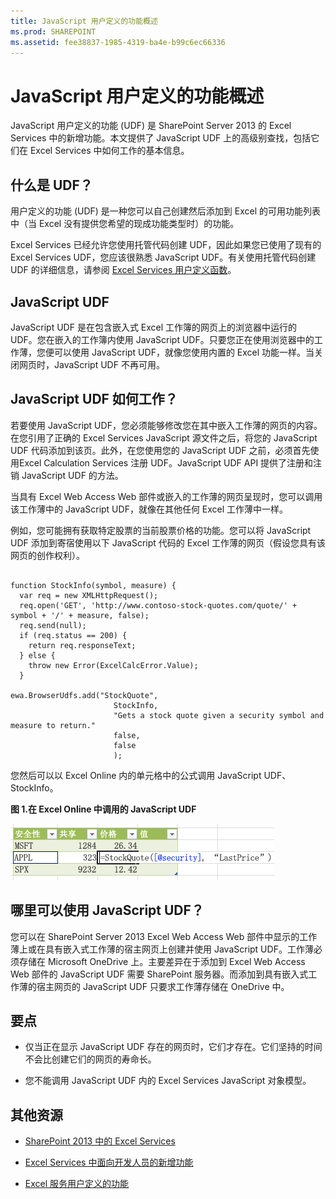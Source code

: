 ```yaml
---
title: JavaScript 用户定义的功能概述
ms.prod: SHAREPOINT
ms.assetid: fee38837-1985-4319-ba4e-b99c6ec66336
---
```



# JavaScript 用户定义的功能概述
JavaScript 用户定义的功能 (UDF) 是 SharePoint Server 2013 的 Excel Services 中的新增功能。本文提供了 JavaScript UDF 上的高级别查找，包括它们在 Excel Services 中如何工作的基本信息。
## 什么是 UDF？
<a name="xlsWhatAreUdfs"> </a>

用户定义的功能 (UDF) 是一种您可以自己创建然后添加到 Excel 的可用功能列表中（当 Excel 没有提供您希望的现成功能类型时）的功能。
  
    
    
Excel Services 已经允许您使用托管代码创建 UDF，因此如果您已使用了现有的 Excel Services UDF，您应该很熟悉 JavaScript UDF。有关使用托管代码创建 UDF 的详细信息，请参阅  [Excel Services 用户定义函数](excel-services-user-defined-functions.md)。
  
    
    

## JavaScript UDF
<a name="xlsJsUDFs"> </a>

JavaScript UDF 是在包含嵌入式 Excel 工作簿的网页上的浏览器中运行的 UDF。您在嵌入的工作簿内使用 JavaScript UDF。只要您正在使用浏览器中的工作薄，您便可以使用 JavaScript UDF，就像您使用内置的 Excel 功能一样。当关闭网页时，JavaScript UDF 不再可用。
  
    
    

## JavaScript UDF 如何工作？
<a name="xlsJsUDFs"> </a>

若要使用 JavaScript UDF，您必须能够修改您在其中嵌入工作薄的网页的内容。在您引用了正确的 Excel Services JavaScript 源文件之后，将您的 JavaScript UDF 代码添加到该页。此外，在您使用您的 JavaScript UDF 之前，必须首先使用Excel Calculation Services 注册 UDF。JavaScript UDF API 提供了注册和注销 JavaScript UDF 的方法。
  
    
    
当具有 Excel Web Access Web 部件或嵌入的工作薄的网页呈现时，您可以调用该工作薄中的 JavaScript UDF，就像在其他任何 Excel 工作薄中一样。
  
    
    
例如，您可能拥有获取特定股票的当前股票价格的功能。您可以将 JavaScript UDF 添加到寄宿使用以下 JavaScript 代码的 Excel 工作薄的网页（假设您具有该网页的创作权利）。
  
    
    



```

function StockInfo(symbol, measure) {
  var req = new XMLHttpRequest();
  req.open('GET', 'http://www.contoso-stock-quotes.com/quote/' + symbol + '/' + measure, false); 
  req.send(null);
  if (req.status == 200) {
    return req.responseText;
  } else {
    throw new Error(ExcelCalcError.Value);
  }
 
ewa.BrowserUdfs.add("StockQuote",
                       StockInfo,
                       "Gets a stock quote given a security symbol and measure to return."
                       false,
                       false
                       );

```

您然后可以以 Excel Online 内的单元格中的公式调用 JavaScript UDF、StockInfo。
  
    
    

**图 1.在 Excel Online 中调用的 JavaScript UDF**

  
    
    

  
    
    
![Excel Online 中调用的 JavaScript UDF](images/SPS15CON_xls_JsUdfinWebApp.jpg)
  
    
    

  
    
    

  
    
    

## 哪里可以使用 JavaScript UDF？
<a name="xlsWhereUseJsUdfs"> </a>

您可以在 SharePoint Server 2013 Excel Web Access Web 部件中显示的工作薄上或在具有嵌入式工作薄的宿主网页上创建并使用 JavaScript UDF。工作薄必须存储在 Microsoft OneDrive 上。主要差异在于添加到 Excel Web Access Web 部件的 JavaScript UDF 需要 SharePoint 服务器。而添加到具有嵌入式工作薄的宿主网页的 JavaScript UDF 只要求工作薄存储在 OneDrive 中。
  
    
    

## 要点
<a name="xlsWhereUseJsUdfs"> </a>


- 仅当正在显示 JavaScript UDF 存在的网页时，它们才存在。它们坚持的时间不会比创建它们的网页的寿命长。
    
  
- 您不能调用 JavaScript UDF 内的 Excel Services JavaScript 对象模型。
    
  

## 其他资源
<a name="bk_addresources"> </a>


-  [SharePoint 2013 中的 Excel Services](excel-services-in-sharepoint-2013.md)
    
  
-  [Excel Services 中面向开发人员的新增功能](09e96c8b-cb55-4fd1-a797-b50fbf0f9296.md)
    
  
-  [Excel 服务用户定义的功能](http://msdn.microsoft.com/zh-cn/library/ms493934.aspx)
    
  

